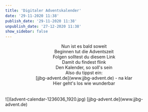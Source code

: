 ```yaml
---
title: 'Digitaler Adventskalender'
date: '29-11-2020 11:38'
publish_date: '29-11-2020 11:38'
unpublish_date: '27-12-2020 11:38'
show_sidebar: false
---
```


<center>Nun ist es bald soweit<br>
Beginnen tut die Adventszeit<br>
Folgen solltest du diesem Link<br>
Damit du findest flink<br>
Den Kalender, so soll's sein<br>
Also du tippst ein:<br>
[jjbg-advent.de](www.jjbg-advent.de) - na klar<br>
Hier geht's los wie wunderbar</center>
<br><br>
![](advent-calendar-1236036_1920.jpg)
[jjbg-advent.de](www.jjbg-advent.de)